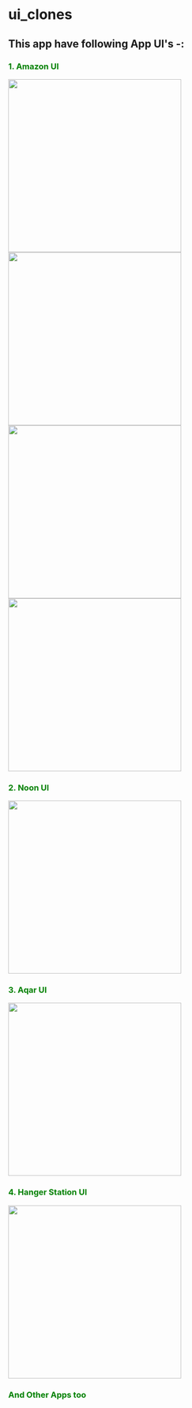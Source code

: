 # ui_clones

<h2> This app have following App UI's -:</h2>
<h3 align="start" style="color:green" >1. Amazon UI </h3>
 <p align="start">
<img src="https://github.com/MaNoOoz/Apps_Clones_Ui/blob/master/SCREENSHOTS/a.png" width="350"></img>
<img src="https://github.com/MaNoOoz/Apps_Clones_Ui/blob/master/SCREENSHOTS/b.png" width="350"></img>
<img src="https://github.com/MaNoOoz/Apps_Clones_Ui/blob/master/SCREENSHOTS/c.png" width="350"></img>
<img src="https://github.com/MaNoOoz/Apps_Clones_Ui/blob/master/SCREENSHOTS/d.png" width="350"></img>
  
  
  <h3 align="start" style="color:green" >2. Noon UI </h3>
 <p align="start">
  
  <img src="https://github.com/MaNoOoz/Apps_Clones_Ui/blob/master/SCREENSHOTS/17.jpg" width="350"></img>

  
  <h3 align="start" style="color:green" >3. Aqar UI </h3>
 <p align="start">
  
  <img src="https://github.com/MaNoOoz/Apps_Clones_Ui/blob/master/SCREENSHOTS/5.jpg" width="350"></img>

  
  <h3 align="start" style="color:green" >4. Hanger Station UI </h3>
  
 <p align="start">
    <img src="https://github.com/MaNoOoz/Apps_Clones_Ui/blob/master/SCREENSHOTS/18.jpg" width="350"></img>

   <h3 align="start" style="color:green" > And Other Apps too </h3>
 <p align="start">
  

